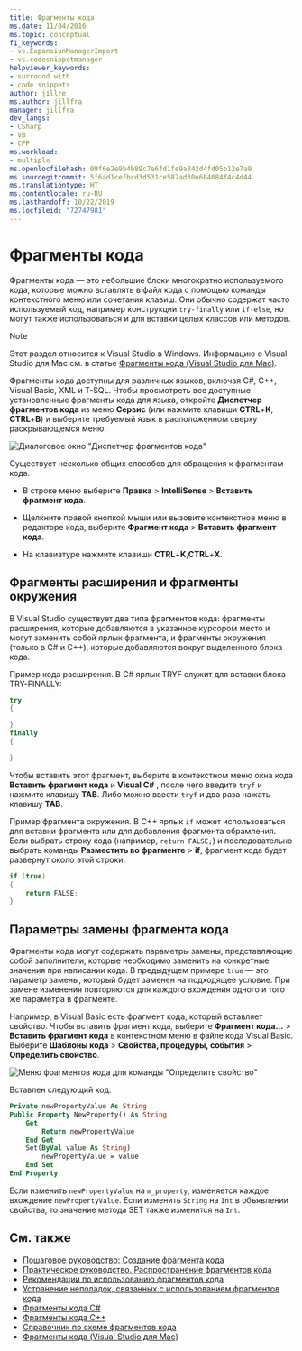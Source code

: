 ```yaml
---
title: Фрагменты кода
ms.date: 11/04/2016
ms.topic: conceptual
f1_keywords:
- vs.ExpansionManagerImport
- vs.codesnippetmanager
helpviewer_keywords:
- surround with
- code snippets
author: jillre
ms.author: jillfra
manager: jillfra
dev_langs:
- CSharp
- VB
- CPP
ms.workload:
- multiple
ms.openlocfilehash: 09f6e2e9b4b89c7e6fd1fe9a342d4fd05b12e7a9
ms.sourcegitcommit: 5f6ad1cefbcd3d531ce587ad30e684684f4c4d44
ms.translationtype: HT
ms.contentlocale: ru-RU
ms.lasthandoff: 10/22/2019
ms.locfileid: "72747981"
---
```

# <a name="code-snippets"></a>Фрагменты кода

Фрагменты кода — это небольшие блоки многократно используемого кода, которые можно вставлять в файл кода с помощью команды контекстного меню или сочетания клавиш. Они обычно содержат часто используемый код, например конструкции `try-finally` или `if-else`, но могут также использоваться и для вставки целых классов или методов.

> [!NOTE]
> Этот раздел относится к Visual Studio в Windows. Информацию о Visual Studio для Mac см. в статье [Фрагменты кода (Visual Studio для Mac)](/visualstudio/mac/snippets).

Фрагменты кода доступны для различных языков, включая C#, C++, Visual Basic, XML и T-SQL. Чтобы просмотреть все доступные установленные фрагменты кода для языка, откройте **Диспетчер фрагментов кода** из меню **Сервис** (или нажмите клавиши **CTRL**+**K**, **CTRL**+**B**) и выберите требуемый язык в расположенном сверху раскрывающемся меню.

![Диалоговое окно "Диспетчер фрагментов кода"](media/code-snippets-manager.png)

Существует несколько общих способов для обращения к фрагментам кода.

- В строке меню выберите **Правка** > **IntelliSense** > **Вставить фрагмент кода**.

- Щелкните правой кнопкой мыши или вызовите контекстное меню в редакторе кода, выберите **Фрагмент кода** > **Вставить фрагмент кода**.

- На клавиатуре нажмите клавиши **CTRL**+**K**,**CTRL**+**X**.

## <a name="expansion-snippets-and-surround-with-snippets"></a>Фрагменты расширения и фрагменты окружения

В Visual Studio существует два типа фрагментов кода: фрагменты расширения, которые добавляются в указанное курсором место и могут заменить собой ярлык фрагмента, и фрагменты окружения (только в C# и C++), которые добавляются вокруг выделенного блока кода.

Пример кода расширения. В C# ярлык TRYF служит для вставки блока TRY-FINALLY:

```csharp
try
{

}
finally
{

}
```

Чтобы вставить этот фрагмент, выберите в контекстном меню окна кода **Вставить фрагмент кода** и **Visual C#** , после чего введите `tryf` и нажмите клавишу **TAB**. Либо можно ввести `tryf` и два раза нажать клавишу **TAB**.

Пример фрагмента окружения. В C++ ярлык `if` может использоваться для вставки фрагмента или для добавления фрагмента обрамления. Если выбрать строку кода (например, `return FALSE;`) и последовательно выбрать команды **Разместить во фрагменте** > **if**, фрагмент кода будет развернут около этой строки:

```cpp
if (true)
{
    return FALSE;
}
```

## <a name="snippet-replacement-parameters"></a>Параметры замены фрагмента кода

Фрагменты кода могут содержать параметры замены, представляющие собой заполнители, которые необходимо заменить на конкретные значения при написании кода. В предыдущем примере `true` — это параметр замены, который будет заменен на подходящее условие. При замене изменения повторяются для каждого вхождения одного и того же параметра в фрагменте.

Например, в Visual Basic есть фрагмент кода, который вставляет свойство. Чтобы вставить фрагмент кода, выберите **Фрагмент кода...**  > **Вставить фрагмент кода** в контекстном меню в файле кода Visual Basic. Выберите **Шаблоны кода** > **Свойства, процедуры, события** > **Определить свойство**.

![Меню фрагментов кода для команды "Определить свойство"](media/code-snippets-vb-property.png)

Вставлен следующий код:

```vb
Private newPropertyValue As String
Public Property NewProperty() As String
    Get
        Return newPropertyValue
    End Get
    Set(ByVal value As String)
        newPropertyValue = value
    End Set
End Property
```

Если изменить `newPropertyValue` на `m_property`, изменяется каждое вхождение `newPropertyValue`. Если изменить `String` на `Int` в объявлении свойства, то значение метода SET также изменится на `Int`.

## <a name="see-also"></a>См. также

- [Пошаговое руководство: Создание фрагмента кода](../ide/walkthrough-creating-a-code-snippet.md)
- [Практическое руководство. Распространение фрагментов кода](../ide/how-to-distribute-code-snippets.md)
- [Рекомендации по использованию фрагментов кода](../ide/best-practices-for-using-code-snippets.md)
- [Устранение неполадок, связанных с использованием фрагментов кода](../ide/troubleshooting-snippets.md)
- [Фрагменты кода C#](../ide/visual-csharp-code-snippets.md)
- [Фрагменты кода C++](../ide/visual-cpp-code-snippets.md)
- [Справочник по схеме фрагментов кода](../ide/code-snippets-schema-reference.md)
- [Фрагменты кода (Visual Studio для Mac)](/visualstudio/mac/snippets)
